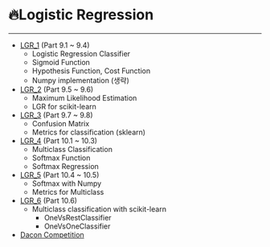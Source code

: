 # :fire:Logistic Regression
---
- [LGR_1](./LGR_1.ipynb) (Part 9.1 ~ 9.4)
  - Logistic Regression Classifier
  - Sigmoid Function
  - Hypothesis Function, Cost Function
  - Numpy implementation (생략)
- [LGR_2](./LGR_2.ipynb) (Part 9.5 ~ 9.6)
  - Maximum Likelihood Estimation
  - LGR for scikit-learn
- [LGR_3](./LGR_3.ipynb) (Part 9.7 ~ 9.8)
  - Confusion Matrix
  - Metrics for classification (sklearn)
- [LGR_4](./LGR_4.ipynb) (Part 10.1 ~ 10.3)
  - Multiclass Classification
  - Softmax Function
  - Softmax Regression
- [LGR_5](./LGR_5.ipynb) (Part 10.4 ~ 10.5)
  - Softmax with Numpy
  - Metrics for Multiclass
- [LGR_6](./LGR_6.ipynb) (Part 10.6)
  - Multiclass classification with scikit-learn
    - OneVsRestClassifier
    - OneVsOneClassifier
- [Dacon Competition](./Dacon_Competetion_ShoppingMall/)